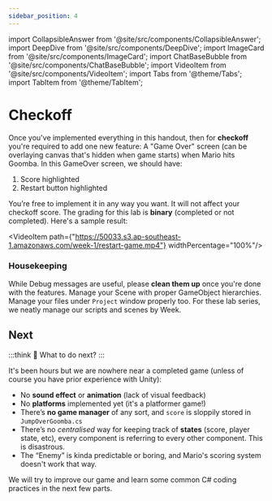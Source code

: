 ```yaml
---
sidebar_position: 4
---
```


import CollapsibleAnswer from '@site/src/components/CollapsibleAnswer';
import DeepDive from '@site/src/components/DeepDive';
import ImageCard from '@site/src/components/ImageCard';
import ChatBaseBubble from '@site/src/components/ChatBaseBubble';
import VideoItem from '@site/src/components/VideoItem';
import Tabs from '@theme/Tabs';
import TabItem from '@theme/TabItem';

# Checkoff

Once you've implemented everything in this handout, then for **checkoff** you're required to add one new feature: A "Game Over" screen (can be overlaying canvas that's hidden when game starts) when Mario hits Goomba. In this GameOver screen, we should have:

1. Score highlighted
2. Restart button highlighted

You’re free to implement it in any way you want. It will not affect your checkoff score. The grading for this lab is **binary** (completed or not completed). Here's a sample result:

<VideoItem path={"https://50033.s3.ap-southeast-1.amazonaws.com/week-1/restart-game.mp4"} widthPercentage="100%"/>

### Housekeeping

While Debug messages are useful, please **clean them up** once you're done with the features. Manage your Scene with proper GameObject hierarchies. Manage your files under `Project` window properly too. For these lab series, we neatly manage our scripts and scenes by Week.

## Next

:::think 🤔
What to do next?
:::

It's been hours but we are nowhere near a completed game (unless of course you have prior experience with Unity):

- No **sound effect** or **animation** (lack of visual feedback)
- No **platforms** implemented yet (it's a platformer game!)
- There’s **no game manager** of any sort, and `score` is sloppily stored in `JumpOverGoomba.cs`
- There’s no _centralised_ way for keeping track of **states** (score, player state, etc), every component is referring to every other component. This is <span className="orange-bold">disastrous</span>.
- The “Enemy” is kinda predictable or boring, and Mario's scoring system doesn't work that way.

We will try to improve our game and learn some common C# coding practices in the next few parts.
